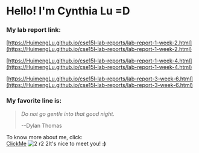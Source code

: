 # Hello! I'm Cynthia Lu **=D**

### My lab report link:

[https://HuimengLu.github.io/cse15l-lab-reports/lab-report-1-week-2.html](https://HuimengLu.github.io/cse15l-lab-reports/lab-report-1-week-2.html)


[https://HuimengLu.github.io/cse15l-lab-reports/lab-report-1-week-4.html](https://HuimengLu.github.io/cse15l-lab-reports/lab-report-1-week-4.html)


[https://HuimengLu.github.io/cse15l-lab-reports/lab-report-3-week-6.html](https://HuimengLu.github.io/cse15l-lab-reports/lab-report-3-week-6.html)

### My favorite line is:

> *Do not go gentle into that good night.*
> 
> --Dylan Thomas

To know more about me, click:\
[ClickMe](https://huimenglu.github.io/cse15l-lab-reports/banana.html)
![2 r2 2](https://user-images.githubusercontent.com/97484123/149269973-b08cef8e-22a5-4720-aa1f-2e07e26685d0.png)It's nice to meet you! **:)**
